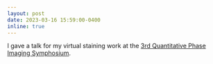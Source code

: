 ```yaml
---
layout: post
date: 2023-03-16 15:59:00-0400
inline: true
---
```


I gave a talk for my virtual staining work at the [3rd Quantitative Phase Imaging Symphosium](https://bmokaist.wordpress.com/2023/02/18/the-3rd-quantitative-phase-imaging-symposium/).

